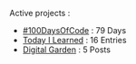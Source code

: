 Active projects :

- [#100DaysOfCode](https://github.com/narze/100daysofcode) : 79 Days
- [Today I Learned](https://github.com/narze/til) : 16 Entries
- [Digital Garden](https://monosor.com) : 5 Posts
